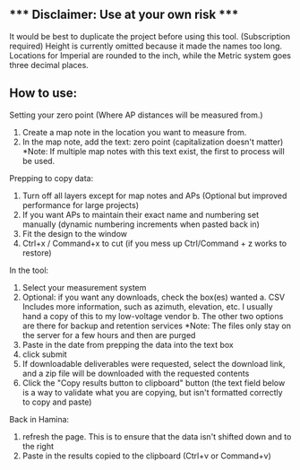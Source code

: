 ## *** Disclaimer: Use at your own risk ***
It would be best to duplicate the project before using this tool. (Subscription required)
Height is currently omitted because it made the names too long.
Locations for Imperial are rounded to the inch, while the Metric system goes three decimal places.

## How to use:
Setting your zero point (Where AP distances will be measured from.)
  1. Create a map note in the location you want to measure from.
  2. In the map note, add the text: zero point (capitalization doesn't matter)
  *Note: If multiple map notes with this text exist, the first to process will be used.

Prepping to copy data:
  1. Turn off all layers except for map notes and APs (Optional but improved performance for large projects)
  2. If you want APs to maintain their exact name and numbering set manually (dynamic numbering increments when pasted back in)
  3. Fit the design to the window
  4. Ctrl+x / Command+x to cut  (if you mess up Ctrl/Command + z works to restore)

In the tool:
  1. Select your measurement system
  2. Optional: if you want any downloads, check the box(es) wanted
     a. CSV Includes more information, such as azimuth, elevation, etc. I usually hand a copy of this to my low-voltage vendor
     b. The other two options are there for backup and retention services
     *Note: The files only stay on the server for a few hours and then are purged
  3. Paste in the date from prepping the data into the text box
  4. click submit
  5. If downloadable deliverables were requested, select the download link, and a zip file will be downloaded with the requested contents
  6. Click the "Copy results button to clipboard" button (the text field below is a way to validate what you are copying, but isn't formatted correctly to copy and paste)

Back in Hamina:
  1. refresh the page. This is to ensure that the data isn't shifted down and to the right
  2. Paste in the results copied to the clipboard (Ctrl+v or Command+v)
